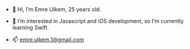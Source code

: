 - 👋 Hi, I’m Emre Ulkem, 25 years old.

- 👀 I’m interested in Javascript and iOS development, so I’m currently learning Swift.

- 📫 emre.ulkem.1@gmail.com

<!---
emrlkem/emrlkem is a ✨ special ✨ repository because its `README.md` (this file) appears on your GitHub profile.
You can click the Preview link to take a look at your changes.
--->

